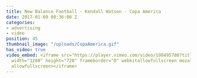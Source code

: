 ```yaml
---
title: New Balance Football - Kendall Watson - Copa America
date: 2017-01-09 00:36:00 Z
categories:
- advertising
- video
position: 45
thumbnail_image: "/uploads/CopaAmerica.gif"
has_video: true
video_embed: <iframe src="https://player.vimeo.com/video/198495780?title=0&byline=0&portrait=0"
  width="1280" height="720" frameborder="0" webkitallowfullscreen mozallowfullscreen
  allowfullscreen></iframe>
---
```


